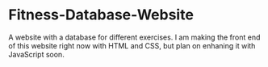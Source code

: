# Fitness-Database-Website
A website with a database for different exercises.
I am making the front end of this website right now with HTML and  CSS, but plan on enhaning it with JavaScript soon.
